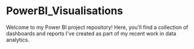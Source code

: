 # PowerBI_Visualisations
Welcome to my Power BI project repository! Here, you'll find a collection of dashboards and reports I've created as part of my recent work in data analytics.
